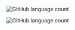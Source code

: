 ![GitHub language count](https://img.shields.io/github/languages/count/ckummari/ck)

![GitHub language count](https://img.shields.io/github/languages/count/sede-x/terraform-aws-rds)
